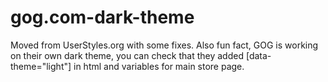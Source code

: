 # gog.com-dark-theme
Moved from UserStyles.org with some fixes.  Also fun fact, GOG is working on their own dark theme, you can check that they added [data-theme="light"] in html and variables for main store page.
